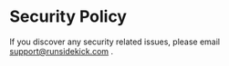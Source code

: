 # Security Policy

If you discover any security related issues, please email support@runsidekick.com .
